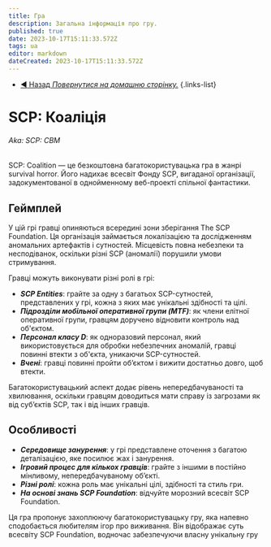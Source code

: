 ```yaml
---
title: Гра
description: Загальна інформація про гру.
published: true
date: 2023-10-17T15:11:33.572Z
tags: ua
editor: markdown
dateCreated: 2023-10-17T15:11:33.572Z
---
```


- [:arrow_backward: Назад *Повернутися на домашню сторінку.*](/uk/home)
{.links-list}

# SCP: Коаліція
###### Aka: SCP: CBM

SCP: Coalition — це безкоштовна багатокористувацька гра в жанрі survival horror. Його надихає всесвіт Фонду SCP, вигаданої організації, задокументованої в однойменному веб-проекті спільної фантастики.

## Геймплей

У цій грі гравці опиняються всередині зони зберігання The SCP Foundation. Ця організація займається локалізацією та дослідженням аномальних артефактів і сутностей. Місцевість повна небезпеки та несподіванок, оскільки різні SCP (аномалії) порушили умови стримування.

Гравці можуть виконувати різні ролі в грі:

- ***SCP Entities***: грайте за одну з багатьох SCP-сутностей, представлених у грі, кожна з яких має унікальні здібності та цілі.
- ***Підрозділи мобільної оперативної групи (MTF)***: як члени елітної оперативної групи, гравцям доручено відновити контроль над об'єктом.
- ***Персонал класу D***: як одноразовий персонал, який використовується для обробки небезпечних аномалій, гравці повинні втекти з об'єкта, уникаючи SCP-сутностей.
- ***Вчені***: гравці повинні пройти об’єктом і вижити достатньо довго, щоб втекти.

Багатокористувацький аспект додає рівень непередбачуваності та хвилювання, оскільки гравцям доводиться мати справу із загрозами як від суб’єктів SCP, так і від інших гравців.

## Особливості
- ***Середовище занурення***: у грі представлене оточення з багатою деталізацією, яке посилює жах і занурення.
- ***Ігровий процес для кількох гравців***: грайте з іншими в постійно мінливому, непередбачуваному об’єкті.
- ***Різні ролі***: кожна роль має унікальні цілі, здібності та стиль гри.
- ***На основі знань SCP Foundation***: відчуйте морозний всесвіт SCP Foundation.

Ця гра пропонує захоплюючу багатокористувацьку гру, яка напевно сподобається любителям ігор про виживання. Він відображає суть всесвіту SCP Foundation, водночас забезпечуючи власну унікальну гру